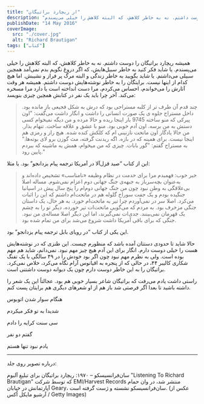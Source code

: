 ```yaml
---
title: "از ریچارد براتیگان"
description: "همیشه ریچارد براتیگان را دوست داشتم. نه به خاطر کلاهش، که البته کلاهش را خیلی می‌پسندم. "
publishDate: "14 May 2016"
coverImage:
  src: "./cover.jpg"
  alt: "Richard Brautigan"
tags: ["کتاب"]
---
```


همیشه ریچارد براتیگان را دوست داشتم. نه به خاطر کلاهش، که البته کلاهش را خیلی می‌پسندم. یا شاید فکر کنید به خاطر سبیل‌هایش، که اگر دروغ نگویم بدم نمی‌آمد همچین سبیلی می‌داشتم. یا شاید بگویید به خاطر زندگی و البته مرگ پر فراز و نشیبش. اما هیچ کدام از اینها نیست. برایتگان را به خاطر نوشته‌هایش دوست داشتم. همیشه هر وقت آثارش را می‌خواندم، احساس می‌کردم، مرا دست انداخته است یا دارد مرا مسخره می‌کند. آخر چرا باید یک نفر در کتابش همچین چیزی بنویسد:

> چند قدم آن طرف تر از کلبه مستراحی بود که درش به شکل فجیعی باز مانده بود. داخل مستراح جلوه ی یک صورت انسانی را داشت و انگار داشت می‌گفت: "اون پیرکی که منو ساخته 9745 بار اینجا ریده و حالا مرده و من دیگه نمیخوام کسی دستش به من برسه. اون آدم خوبی بود. منو با عشق و علاقه ساخت. تنهام بذار. من حالا یادگار اون ماتحت نازنینی ام که کلکش کنده شده. هیچ راز و رمزی هم اینجا نیست. برای همینه که در بازه. اگه ریدنت گرفته، مث گوزن برو لای بوته‌ها." به مستراح گفتم: "گور بابات. چیزی که من میخوام، همش یه ماشینه که ببردم پایین رود."

این از کتاب “صید قزل‌آلا در آمریکا ترجمه پیام یزدانجو” بود. یا مثلا:

> خبر خوب: فهمیدم مرا برای خدمت در نظام وظیفه «نامناسب» تشخیص داده‌اند و به‌عنوان بچه‌سرباز به جبهه‌ی جنگ جهانی دوم اعزام نمی‌شوم. مساله اصلا بی‌علاقگی به وطن نبود چون من جنگ جهانی دوم‌ام را پنج سال پیش در اسپانیا جنگیده بودم و یک جفت سوراخ گلوله هم در ماتحت‌ام داشتم که این را اثبات می‌کرد. اصلا سر در نمی‌آوردم چرا تیر به ماتحت‌ام خورد. به هر حال، یک داستان جنگی مزخرف بود. به مردم که می‌گویی ماتحت‌ات تیر خورده، دیگر تو را به چشم یک قهرمان نمی‌بینند. جدی‌ات نمی‌گیرند، اما این دیگر اصلا مساله‌ی من نبود. جنگی که برای باقی آمریکا داشت شروع می‌شد برای من تمام شده بود.

این یکی از کتاب “در رویای بابل ترجمه پیام یزدانجو” بود.

حالا شاید تا حدودی دستتان آمده باشد که منظورم چیست. این طنزی که در نوشته‌هایش هست را خیلی دوست دارم. انگار برای این آدم هیچ چیز مهم نبود. نمی‌دانم، شاید هم مهم بوده است. ولی به نظرم مهم نبود چون اگر بود خودش را در ۴۹ سالگی با یک تفنگ شکاری کالیبر ۴۴، در حالی که از پنجره به اقیانوس آرام نگاه می‌کرد، خلاص نمی‌کرد. براتیگان را به این خاطر دوست دارم چون یک دیوانه دوست داشتنی است.

راستی داشت یادم می‌رفت که براتیگان شاعر بسیار خوبی هم بود. عجالتاً این یک شعر را داشته باشید تا بعدا اگر فرصتی شد باز هم از او شعرهای دیگری هم برایتان پست کنم.

هنگام سوار شدن اتوبوس

شدیدا به تو فکر میکردم

سی سنت کرایه را دادم

گفتم دو نفر

یادم نبود تنها هستم

---

<div class="text-sm text-muted prose-caption">
درباره تصویر روی جلد:

سان‌فرانسیسکو – ۱۹۷۰: ریچارد براتیگان برای تبلیغ آلبوم "Listening To Richard Brautigan" که توسط شرکت EMI/Harvest Records منتشر شد، در وان حمام آپارتمانش در خیابان Geary، سان‌فرانسیسکو نشسته و ژست گرفته است. (عکس از آرشیو مایکل اُکس / Getty Images)

</div>
